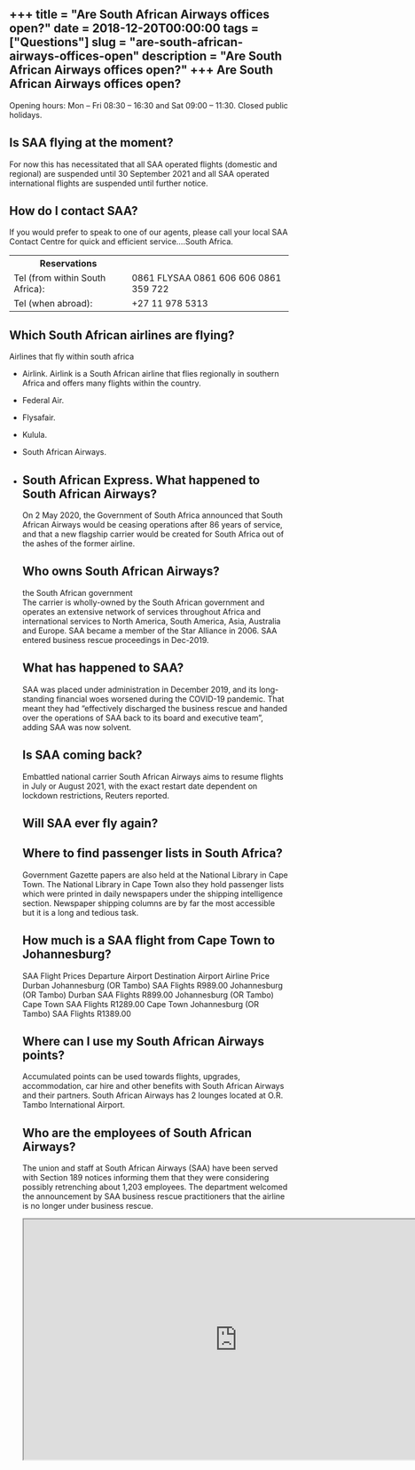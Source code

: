 +++
title = "Are South African Airways offices open?"
date = 2018-12-20T00:00:00
tags = ["Questions"]
slug = "are-south-african-airways-offices-open"
description = "Are South African Airways offices open?"
+++
Are South African Airways offices open?
---------------------------------------

Opening hours: Mon – Fri 08:30 – 16:30 and Sat 09:00 – 11:30. Closed public holidays.

Is SAA flying at the moment?
----------------------------

For now this has necessitated that all SAA operated flights (domestic and regional) are suspended until 30 September 2021 and all SAA operated international flights are suspended until further notice.

How do I contact SAA?
---------------------

If you would prefer to speak to one of our agents, please call your local SAA Contact Centre for quick and efficient service….South Africa.

<table><tr><th>Reservations</th></tr><tr><td>Tel (from within South Africa):</td><td>0861 FLYSAA 0861 606 606 0861 359 722</td></tr><tr><td>Tel (when abroad):</td><td>+27 11 978 5313</td></tr></table>

Which South African airlines are flying?
----------------------------------------

Airlines that fly within south africa

- Airlink. Airlink is a South African airline that flies regionally in southern Africa and offers many flights within the country.
- Federal Air.
- Flysafair.
- Kulula.
- South African Airways.
- South African Express. What happened to South African Airways?
    ---------------------------------------
    
    On 2 May 2020, the Government of South Africa announced that South African Airways would be ceasing operations after 86 years of service, and that a new flagship carrier would be created for South Africa out of the ashes of the former airline.
    
    Who owns South African Airways?
    -------------------------------
    
    the South African government  
    The carrier is wholly-owned by the South African government and operates an extensive network of services throughout Africa and international services to North America, South America, Asia, Australia and Europe. SAA became a member of the Star Alliance in 2006. SAA entered business rescue proceedings in Dec-2019.
    
    What has happened to SAA?
    -------------------------
    
    SAA was placed under administration in December 2019, and its long-standing financial woes worsened during the COVID-19 pandemic. That meant they had “effectively discharged the business rescue and handed over the operations of SAA back to its board and executive team”, adding SAA was now solvent.
    
    Is SAA coming back?
    -------------------
    
    Embattled national carrier South African Airways aims to resume flights in July or August 2021, with the exact restart date dependent on lockdown restrictions, Reuters reported.
    
    Will SAA ever fly again?
    ------------------------
    
    Where to find passenger lists in South Africa?
    ----------------------------------------------
    
    Government Gazette papers are also held at the National Library in Cape Town. The National Library in Cape Town also they hold passenger lists which were printed in daily newspapers under the shipping intelligence section. Newspaper shipping columns are by far the most accessible but it is a long and tedious task.
    
    How much is a SAA flight from Cape Town to Johannesburg?
    --------------------------------------------------------
    
    SAA Flight Prices Departure Airport Destination Airport Airline Price Durban Johannesburg (OR Tambo) SAA Flights R989.00 Johannesburg (OR Tambo) Durban SAA Flights R899.00 Johannesburg (OR Tambo) Cape Town SAA Flights R1289.00 Cape Town Johannesburg (OR Tambo) SAA Flights R1389.00
    
    Where can I use my South African Airways points?
    ------------------------------------------------
    
    Accumulated points can be used towards flights, upgrades, accommodation, car hire and other benefits with South African Airways and their partners. South African Airways has 2 lounges located at O.R. Tambo International Airport.
    
    Who are the employees of South African Airways?
    -----------------------------------------------
    
    The union and staff at South African Airways (SAA) have been served with Section 189 notices informing them that they were considering possibly retrenching about 1,203 employees. The department welcomed the announcement by SAA business rescue practitioners that the airline is no longer under business rescue.
    
    <iframe allow="accelerometer; autoplay; clipboard-write; encrypted-media; gyroscope; picture-in-picture" allowfullscreen="" class="__youtube_prefs__  epyt-is-override  no-lazyload" data-no-lazy="1" data-origheight="433" data-origwidth="770" data-skipgform_ajax_framebjll="" height="433" id="_ytid_41413" loading="lazy" src="https://www.youtube.com/embed/kKn_ADqc4cg?enablejsapi=1&autoplay=0&cc_load_policy=0&cc_lang_pref=&iv_load_policy=1&loop=0&modestbranding=0&rel=1&fs=1&playsinline=0&autohide=2&theme=dark&color=red&controls=1&" title="YouTube player" width="770"></iframe>